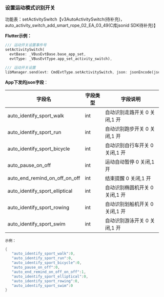 ### 设置运动模式识别开关


功能表：setActivitySwitch【v3AutoActivitySwitch(待补充)，auto_activity_switch_add_smart_rope_02_EA_03_49(C库jsonid SDK待补充)】

**Flutter示例：**

```dart
/// 运动开关设置事件号
setActivitySwitch(
  evtBase: _VBusEvtBase.base_app_set,
  evtType: _VBusEvtType.app_set_activity_switch),

/// 运动开关设置
libManager.send(evt: CmdEvtType.setActivitySwitch, json: jsonEncode(json));
```



**App下发的json字段**：

| 字段名                         | 字段类型 | 字段说明                            |
| ------------------------------ | -------- | ----------------------------------- |
| auto_identify_sport_walk       | int      | 自动识别走路开关 0 关闭,1 开   |
| auto_identify_sport_run        | int      | 自动识别跑步开关 0 关闭,1 开   |
| auto_identify_sport_bicycle    | int      | 自动识别自行车开关 0 关闭,1 开 |
| auto_pause_on_off              | int      | 运动自动暂停 0 关闭,1 开       |
| auto_end_remind_on_off_on_off  | int      | 结束提醒 0 关闭,1 开           |
| auto_identify_sport_elliptical | int      | 自动识别椭圆机开关 0 关闭,1 开 |
| auto_identify_sport_rowing     | int      | 自动识别划船机开关 0 关闭,1 开 |
| auto_identify_sport_swim       | int      | 自动识别游泳开关 0 关闭,1 开   |

`示例：`

```c
{
   "auto_identify_sport_walk":0,
   "auto_identify_sport_run":0,
   "auto_identify_sport_bicycle":0,
   "auto_pause_on_off":0,
   "auto_end_remind_on_off_on_off":1,
   "auto_identify_sport_elliptical":0,
   "auto_identify_sport_rowing":0,
   "auto_identify_sport_swim":0
}
```
